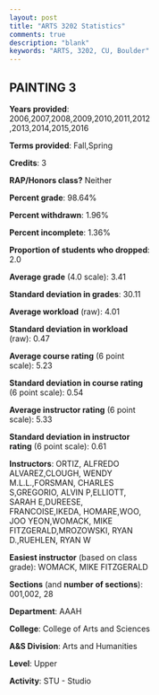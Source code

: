 ```yaml
---
layout: post
title: "ARTS 3202 Statistics"
comments: true
description: "blank"
keywords: "ARTS, 3202, CU, Boulder"
--- 
```

<head>
<script src="https://ajax.googleapis.com/ajax/libs/jquery/2.1.3/jquery.min.js"></script>
<script src="https://dl.dropboxusercontent.com/s/pc42nxpaw1ea4o9/highcharts.js?dl=0"></script>
<!-- <script src="../assets/js/highcharts.js"></script> -->
<style type="text/css">@font-face {
	font-family: "Bebas Neue";
	src: url(https://www.filehosting.org/file/details/544349/BebasNeue%20Regular.otf) format("opentype");
	}
	h1.Bebas { 
		font-family: "Bebas Neue", Verdana, Tahoma;
	}
</style>
</head>
<body>
	<div id="container" style="float: right; width: 45%; height: 88%; margin-left: 2.5%; margin-right: 2.5%;"></div>
	<script language="JavaScript">
		$(document).ready(function() {
		var chart = {type: 'column'};
		var title = {text: 'Grade Distribution'};
		var xAxis = {categories: ['A','B','C','D','F'],crosshair: true};
		var yAxis = {min: 0,title: {text: 'Percentage'}};
		var tooltip = {headerFormat: '<center><b><span style="font-size:20px">{point.key}</span></b></center>',
		               pointFormat: '<td style="padding:0"><b>{point.y:.1f}%</b></td>',
		               footerFormat: '</table>',shared: true,useHTML: true};
		var plotOptions = {column: {pointPadding: 0.0,borderWidth: 0}};  
		var credits = {enabled: false};var series= [{name: 'Percent',data: [59.75,32.57,4.56,1.24,1.87,]}];
		var json = {};
		json.chart = chart;
		json.title = title;
		json.tooltip = tooltip;
		json.xAxis = xAxis;
		json.yAxis = yAxis;  
		json.series = series;
		json.plotOptions = plotOptions;  
		json.credits = credits;
		$('#container').highcharts(json);
	});
	</script>
</body>
			   
## PAINTING 3

**Years provided**: 2006,2007,2008,2009,2010,2011,2012,2013,2014,2015,2016

**Terms provided**: Fall,Spring

**Credits**: 3

**RAP/Honors class?** Neither

**Percent grade**: 98.64%

**Percent withdrawn**: 1.96%

**Percent incomplete**: 1.36%

**Proportion of students who dropped**: 2.0

**Average grade** (4.0 scale): 3.41

**Standard deviation in grades**: 30.11

**Average workload** (raw): 4.01

**Standard deviation in workload** (raw): 0.47

**Average course rating** (6 point scale): 5.23

**Standard deviation in course rating** (6 point scale): 0.54

**Average instructor rating** (6 point scale): 5.33

**Standard deviation in instructor rating** (6 point scale): 0.61

**Instructors**: ORTIZ, ALFREDO ALVAREZ,CLOUGH, WENDY M.L.L.,FORSMAN, CHARLES S,GREGORIO, ALVIN P,ELLIOTT, SARAH E,DUREESE, FRANCOISE,IKEDA, HOMARE,WOO, JOO YEON,WOMACK, MIKE FITZGERALD,MROZOWSKI, RYAN D.,RUEHLEN, RYAN W

**Easiest instructor** (based on class grade): WOMACK, MIKE FITZGERALD

**Sections** (and **number of sections**): 001,002, 28

**Department**: AAAH

**College**: College of Arts and Sciences

**A&S Division**: Arts and Humanities

**Level**: Upper

**Activity**: STU - Studio
